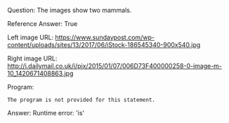 Question: The images show two mammals.

Reference Answer: True

Left image URL: https://www.sundaypost.com/wp-content/uploads/sites/13/2017/06/iStock-186545340-900x540.jpg

Right image URL: http://i.dailymail.co.uk/i/pix/2015/01/07/006D73F400000258-0-image-m-10_1420671408863.jpg

Program:

```
The program is not provided for this statement.
```
Answer: Runtime error: 'is'

